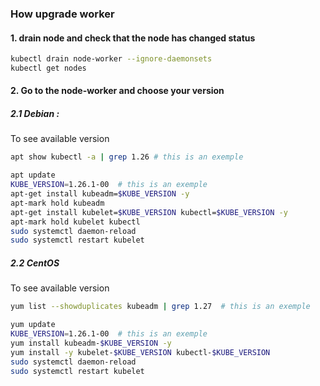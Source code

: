 ### How upgrade worker

#### 1. drain node and check that the node has changed status
```sh
kubectl drain node-worker --ignore-daemonsets
kubectl get nodes
```
#### 2. Go to the node-worker and choose your version

##### 2.1 Debian :
To see available version 
```sh
apt show kubectl -a | grep 1.26 # this is an exemple
```
```sh
apt update 
KUBE_VERSION=1.26.1-00  # this is an exemple
apt-get install kubeadm=$KUBE_VERSION -y 
apt-mark hold kubeadm
apt-get install kubelet=$KUBE_VERSION kubectl=$KUBE_VERSION -y 
apt-mark hold kubelet kubectl
sudo systemctl daemon-reload
sudo systemctl restart kubelet
```

##### 2.2 CentOS
To see available version 
```sh
yum list --showduplicates kubeadm | grep 1.27  # this is an exemple
```
```sh
yum update
KUBE_VERSION=1.26.1-00  # this is an exemple
yum install kubeadm-$KUBE_VERSION -y 
yum install -y kubelet-$KUBE_VERSION kubectl-$KUBE_VERSION 
sudo systemctl daemon-reload
sudo systemctl restart kubelet
```

